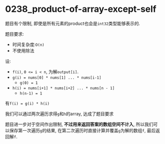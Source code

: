 # 0238_product-of-array-except-self

题目有个限制, 即使是所有元素的product也会是`int32`类型能够表示的.

题目要求:

- 时间复杂度:`O(n)`
- 不使用除法

设:

- `f(i)`, `0 <= i < n`, 为解`output[i]`.
- `g(i) = nums[0] * nums[1] ... * nums[i-1]`
  - `g(0) = 1`
- `h(i) = nums[i+1] * nums[i+2] ... * nums[n - 1]`
  - `h(n-1) = 1`

有`f(i) = g(i) * h(i)`

我们可以通过两次遍历求得`g`和`h`的array, 达成了题目要求

题目进一步对于空间作出限制, **不过用来返回答案的数组空间不计入**, 所以我们可以保存第一次遍历`g`的结果, 在第二次遍历时直接计算并覆盖`g`为解的数组`f`, 最后返回解`f`.
